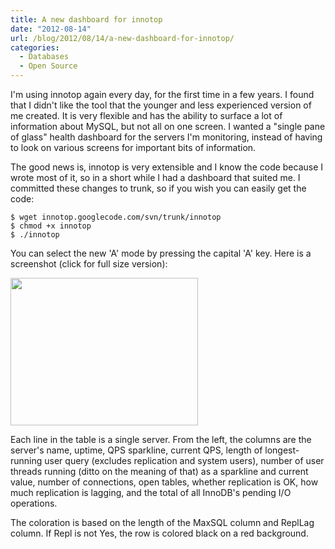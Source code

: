 ```yaml
---
title: A new dashboard for innotop
date: "2012-08-14"
url: /blog/2012/08/14/a-new-dashboard-for-innotop/
categories:
  - Databases
  - Open Source
---
```

I'm using innotop again every day, for the first time in a few years. I found that I didn't like the tool that the younger and less experienced version of me created. It is very flexible and has the ability to surface a lot of information about MySQL, but not all on one screen. I wanted a "single pane of glass" health dashboard for the servers I'm monitoring, instead of having to look on various screens for important bits of information.

The good news is, innotop is very extensible and I know the code because I wrote most of it, so in a short while I had a dashboard that suited me. I committed these changes to trunk, so if you wish you can easily get the code:

    $ wget innotop.googlecode.com/svn/trunk/innotop
    $ chmod +x innotop
    $ ./innotop
    

You can select the new 'A' mode by pressing the capital 'A' key. Here is a screenshot (click for full size version):

[<img src="/media/2012/08/innotop-mode-A-300x236.png" alt="" title="innotop-mode-A" width="300" height="236" class="aligncenter size-medium wp-image-2777" />][1]

Each line in the table is a single server. From the left, the columns are the server's name, uptime, QPS sparkline, current QPS, length of longest-running user query (excludes replication and system users), number of user threads running (ditto on the meaning of that) as a sparkline and current value, number of connections, open tables, whether replication is OK, how much replication is lagging, and the total of all InnoDB's pending I/O operations.

The coloration is based on the length of the MaxSQL column and ReplLag column. If Repl is not Yes, the row is colored black on a red background.

 [1]: /media/2012/08/innotop-mode-A.png
